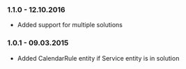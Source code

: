 ### 1.1.0 - 12.10.2016
* Added support for multiple solutions

### 1.0.1 - 09.03.2015
* Added CalendarRule entity if Service entity is in solution
